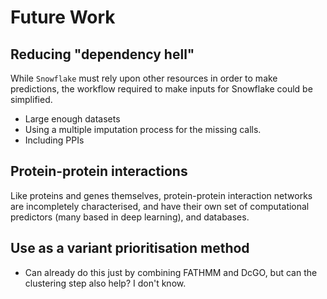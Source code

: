 # Future Work

[//]: # (TODO: potentially move until after ALSPAC/athletes/CAGI)
[//]: # (TODO: Add back in if relevant or delete)

## Reducing "dependency hell"
While `Snowflake` must rely upon other resources in order to make predictions, the workflow required to make inputs for Snowflake could be simplified.

* Large enough datasets
* Using a multiple imputation process for the missing calls.
* Including PPIs 



## Protein-protein interactions
Like proteins and genes themselves, protein-protein interaction networks are incompletely characterised, and have their own set of computational predictors (many based in deep learning), and databases.

## Use as a variant prioritisation method
- Can already do this just by combining FATHMM and DcGO, but can the clustering step also help? I don't know.